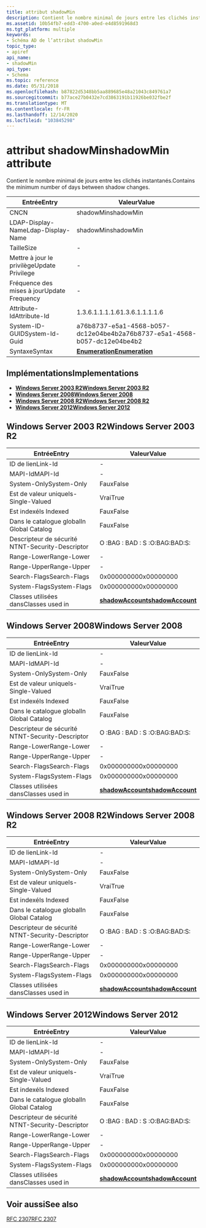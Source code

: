 ```yaml
---
title: attribut shadowMin
description: Contient le nombre minimal de jours entre les clichés instantanés.
ms.assetid: 10b54fb7-edd3-4700-a0ed-e4d8591968d3
ms.tgt_platform: multiple
keywords:
- Schéma AD de l’attribut shadowMin
topic_type:
- apiref
api_name:
- shadowMin
api_type:
- Schema
ms.topic: reference
ms.date: 05/31/2018
ms.openlocfilehash: b87822d5348bb5aa889685e48a21043c849761a7
ms.sourcegitcommit: b77ace27b0432e7cd3863191b11926be032fbe2f
ms.translationtype: MT
ms.contentlocale: fr-FR
ms.lasthandoff: 12/14/2020
ms.locfileid: "103845298"
---
```

# <a name="shadowmin-attribute"></a><span data-ttu-id="f922f-104">attribut shadowMin</span><span class="sxs-lookup"><span data-stu-id="f922f-104">shadowMin attribute</span></span>

<span data-ttu-id="f922f-105">Contient le nombre minimal de jours entre les clichés instantanés.</span><span class="sxs-lookup"><span data-stu-id="f922f-105">Contains the minimum number of days between shadow changes.</span></span>



| <span data-ttu-id="f922f-106">Entrée</span><span class="sxs-lookup"><span data-stu-id="f922f-106">Entry</span></span> | <span data-ttu-id="f922f-107">Valeur</span><span class="sxs-lookup"><span data-stu-id="f922f-107">Value</span></span> |
|-------------------|--------------------------------------|
| <span data-ttu-id="f922f-108">CN</span><span class="sxs-lookup"><span data-stu-id="f922f-108">CN</span></span>                | <span data-ttu-id="f922f-109">shadowMin</span><span class="sxs-lookup"><span data-stu-id="f922f-109">shadowMin</span></span>                            |
| <span data-ttu-id="f922f-110">LDAP-Display-Name</span><span class="sxs-lookup"><span data-stu-id="f922f-110">Ldap-Display-Name</span></span> | <span data-ttu-id="f922f-111">shadowMin</span><span class="sxs-lookup"><span data-stu-id="f922f-111">shadowMin</span></span>                            |
| <span data-ttu-id="f922f-112">Taille</span><span class="sxs-lookup"><span data-stu-id="f922f-112">Size</span></span>              | \-                                   |
| <span data-ttu-id="f922f-113">Mettre à jour le privilège</span><span class="sxs-lookup"><span data-stu-id="f922f-113">Update Privilege</span></span>  | \-                                   |
| <span data-ttu-id="f922f-114">Fréquence des mises à jour</span><span class="sxs-lookup"><span data-stu-id="f922f-114">Update Frequency</span></span>  | \-                                   |
| <span data-ttu-id="f922f-115">Attribute-Id</span><span class="sxs-lookup"><span data-stu-id="f922f-115">Attribute-Id</span></span>      | <span data-ttu-id="f922f-116">1.3.6.1.1.1.1.6</span><span class="sxs-lookup"><span data-stu-id="f922f-116">1.3.6.1.1.1.1.6</span></span>                      |
| <span data-ttu-id="f922f-117">System-ID-GUID</span><span class="sxs-lookup"><span data-stu-id="f922f-117">System-Id-Guid</span></span>    | <span data-ttu-id="f922f-118">a76b8737-e5a1-4568-b057-dc12e04be4b2</span><span class="sxs-lookup"><span data-stu-id="f922f-118">a76b8737-e5a1-4568-b057-dc12e04be4b2</span></span> |
| <span data-ttu-id="f922f-119">Syntaxe</span><span class="sxs-lookup"><span data-stu-id="f922f-119">Syntax</span></span>            | [<span data-ttu-id="f922f-120">**Enumeration**</span><span class="sxs-lookup"><span data-stu-id="f922f-120">**Enumeration**</span></span>](s-enumeration.md) |



## <a name="implementations"></a><span data-ttu-id="f922f-121">Implémentations</span><span class="sxs-lookup"><span data-stu-id="f922f-121">Implementations</span></span>

-   [<span data-ttu-id="f922f-122">**Windows Server 2003 R2**</span><span class="sxs-lookup"><span data-stu-id="f922f-122">**Windows Server 2003 R2**</span></span>](#windows-server-2003-r2)
-   [<span data-ttu-id="f922f-123">**Windows Server 2008**</span><span class="sxs-lookup"><span data-stu-id="f922f-123">**Windows Server 2008**</span></span>](#windows-server-2008)
-   [<span data-ttu-id="f922f-124">**Windows Server 2008 R2**</span><span class="sxs-lookup"><span data-stu-id="f922f-124">**Windows Server 2008 R2**</span></span>](#windows-server-2008-r2)
-   [<span data-ttu-id="f922f-125">**Windows Server 2012**</span><span class="sxs-lookup"><span data-stu-id="f922f-125">**Windows Server 2012**</span></span>](#windows-server-2012)

## <a name="windows-server-2003-r2"></a><span data-ttu-id="f922f-126">Windows Server 2003 R2</span><span class="sxs-lookup"><span data-stu-id="f922f-126">Windows Server 2003 R2</span></span>



| <span data-ttu-id="f922f-127">Entrée</span><span class="sxs-lookup"><span data-stu-id="f922f-127">Entry</span></span> | <span data-ttu-id="f922f-128">Valeur</span><span class="sxs-lookup"><span data-stu-id="f922f-128">Value</span></span> |
|------------------------|-----------------------------------------------------|
| <span data-ttu-id="f922f-129">ID de lien</span><span class="sxs-lookup"><span data-stu-id="f922f-129">Link-Id</span></span>                | \-                                                  |
| <span data-ttu-id="f922f-130">MAPI-Id</span><span class="sxs-lookup"><span data-stu-id="f922f-130">MAPI-Id</span></span>                | \-                                                  |
| <span data-ttu-id="f922f-131">System-Only</span><span class="sxs-lookup"><span data-stu-id="f922f-131">System-Only</span></span>            | <span data-ttu-id="f922f-132">Faux</span><span class="sxs-lookup"><span data-stu-id="f922f-132">False</span></span>                                               |
| <span data-ttu-id="f922f-133">Est de valeur unique</span><span class="sxs-lookup"><span data-stu-id="f922f-133">Is-Single-Valued</span></span>       | <span data-ttu-id="f922f-134">Vrai</span><span class="sxs-lookup"><span data-stu-id="f922f-134">True</span></span>                                                |
| <span data-ttu-id="f922f-135">Est indexé</span><span class="sxs-lookup"><span data-stu-id="f922f-135">Is Indexed</span></span>             | <span data-ttu-id="f922f-136">Faux</span><span class="sxs-lookup"><span data-stu-id="f922f-136">False</span></span>                                               |
| <span data-ttu-id="f922f-137">Dans le catalogue global</span><span class="sxs-lookup"><span data-stu-id="f922f-137">In Global Catalog</span></span>      | <span data-ttu-id="f922f-138">Faux</span><span class="sxs-lookup"><span data-stu-id="f922f-138">False</span></span>                                               |
| <span data-ttu-id="f922f-139">Descripteur de sécurité NT</span><span class="sxs-lookup"><span data-stu-id="f922f-139">NT-Security-Descriptor</span></span> | <span data-ttu-id="f922f-140">O :BAG : BAD : S :</span><span class="sxs-lookup"><span data-stu-id="f922f-140">O:BAG:BAD:S:</span></span>                                        |
| <span data-ttu-id="f922f-141">Range-Lower</span><span class="sxs-lookup"><span data-stu-id="f922f-141">Range-Lower</span></span>            | \-                                                  |
| <span data-ttu-id="f922f-142">Range-Upper</span><span class="sxs-lookup"><span data-stu-id="f922f-142">Range-Upper</span></span>            | \-                                                  |
| <span data-ttu-id="f922f-143">Search-Flags</span><span class="sxs-lookup"><span data-stu-id="f922f-143">Search-Flags</span></span>           | <span data-ttu-id="f922f-144">0x00000000</span><span class="sxs-lookup"><span data-stu-id="f922f-144">0x00000000</span></span>                                          |
| <span data-ttu-id="f922f-145">System-Flags</span><span class="sxs-lookup"><span data-stu-id="f922f-145">System-Flags</span></span>           | <span data-ttu-id="f922f-146">0x00000000</span><span class="sxs-lookup"><span data-stu-id="f922f-146">0x00000000</span></span>                                          |
| <span data-ttu-id="f922f-147">Classes utilisées dans</span><span class="sxs-lookup"><span data-stu-id="f922f-147">Classes used in</span></span>        | [<span data-ttu-id="f922f-148">**shadowAccount**</span><span class="sxs-lookup"><span data-stu-id="f922f-148">**shadowAccount**</span></span>](c-shadowaccount.md)<br/> |



## <a name="windows-server-2008"></a><span data-ttu-id="f922f-149">Windows Server 2008</span><span class="sxs-lookup"><span data-stu-id="f922f-149">Windows Server 2008</span></span>



| <span data-ttu-id="f922f-150">Entrée</span><span class="sxs-lookup"><span data-stu-id="f922f-150">Entry</span></span> | <span data-ttu-id="f922f-151">Valeur</span><span class="sxs-lookup"><span data-stu-id="f922f-151">Value</span></span> |
|------------------------|-----------------------------------------------------|
| <span data-ttu-id="f922f-152">ID de lien</span><span class="sxs-lookup"><span data-stu-id="f922f-152">Link-Id</span></span>                | \-                                                  |
| <span data-ttu-id="f922f-153">MAPI-Id</span><span class="sxs-lookup"><span data-stu-id="f922f-153">MAPI-Id</span></span>                | \-                                                  |
| <span data-ttu-id="f922f-154">System-Only</span><span class="sxs-lookup"><span data-stu-id="f922f-154">System-Only</span></span>            | <span data-ttu-id="f922f-155">Faux</span><span class="sxs-lookup"><span data-stu-id="f922f-155">False</span></span>                                               |
| <span data-ttu-id="f922f-156">Est de valeur unique</span><span class="sxs-lookup"><span data-stu-id="f922f-156">Is-Single-Valued</span></span>       | <span data-ttu-id="f922f-157">Vrai</span><span class="sxs-lookup"><span data-stu-id="f922f-157">True</span></span>                                                |
| <span data-ttu-id="f922f-158">Est indexé</span><span class="sxs-lookup"><span data-stu-id="f922f-158">Is Indexed</span></span>             | <span data-ttu-id="f922f-159">Faux</span><span class="sxs-lookup"><span data-stu-id="f922f-159">False</span></span>                                               |
| <span data-ttu-id="f922f-160">Dans le catalogue global</span><span class="sxs-lookup"><span data-stu-id="f922f-160">In Global Catalog</span></span>      | <span data-ttu-id="f922f-161">Faux</span><span class="sxs-lookup"><span data-stu-id="f922f-161">False</span></span>                                               |
| <span data-ttu-id="f922f-162">Descripteur de sécurité NT</span><span class="sxs-lookup"><span data-stu-id="f922f-162">NT-Security-Descriptor</span></span> | <span data-ttu-id="f922f-163">O :BAG : BAD : S :</span><span class="sxs-lookup"><span data-stu-id="f922f-163">O:BAG:BAD:S:</span></span>                                        |
| <span data-ttu-id="f922f-164">Range-Lower</span><span class="sxs-lookup"><span data-stu-id="f922f-164">Range-Lower</span></span>            | \-                                                  |
| <span data-ttu-id="f922f-165">Range-Upper</span><span class="sxs-lookup"><span data-stu-id="f922f-165">Range-Upper</span></span>            | \-                                                  |
| <span data-ttu-id="f922f-166">Search-Flags</span><span class="sxs-lookup"><span data-stu-id="f922f-166">Search-Flags</span></span>           | <span data-ttu-id="f922f-167">0x00000000</span><span class="sxs-lookup"><span data-stu-id="f922f-167">0x00000000</span></span>                                          |
| <span data-ttu-id="f922f-168">System-Flags</span><span class="sxs-lookup"><span data-stu-id="f922f-168">System-Flags</span></span>           | <span data-ttu-id="f922f-169">0x00000000</span><span class="sxs-lookup"><span data-stu-id="f922f-169">0x00000000</span></span>                                          |
| <span data-ttu-id="f922f-170">Classes utilisées dans</span><span class="sxs-lookup"><span data-stu-id="f922f-170">Classes used in</span></span>        | [<span data-ttu-id="f922f-171">**shadowAccount**</span><span class="sxs-lookup"><span data-stu-id="f922f-171">**shadowAccount**</span></span>](c-shadowaccount.md)<br/> |



## <a name="windows-server-2008-r2"></a><span data-ttu-id="f922f-172">Windows Server 2008 R2</span><span class="sxs-lookup"><span data-stu-id="f922f-172">Windows Server 2008 R2</span></span>



| <span data-ttu-id="f922f-173">Entrée</span><span class="sxs-lookup"><span data-stu-id="f922f-173">Entry</span></span> | <span data-ttu-id="f922f-174">Valeur</span><span class="sxs-lookup"><span data-stu-id="f922f-174">Value</span></span> |
|------------------------|-----------------------------------------------------|
| <span data-ttu-id="f922f-175">ID de lien</span><span class="sxs-lookup"><span data-stu-id="f922f-175">Link-Id</span></span>                | \-                                                  |
| <span data-ttu-id="f922f-176">MAPI-Id</span><span class="sxs-lookup"><span data-stu-id="f922f-176">MAPI-Id</span></span>                | \-                                                  |
| <span data-ttu-id="f922f-177">System-Only</span><span class="sxs-lookup"><span data-stu-id="f922f-177">System-Only</span></span>            | <span data-ttu-id="f922f-178">Faux</span><span class="sxs-lookup"><span data-stu-id="f922f-178">False</span></span>                                               |
| <span data-ttu-id="f922f-179">Est de valeur unique</span><span class="sxs-lookup"><span data-stu-id="f922f-179">Is-Single-Valued</span></span>       | <span data-ttu-id="f922f-180">Vrai</span><span class="sxs-lookup"><span data-stu-id="f922f-180">True</span></span>                                                |
| <span data-ttu-id="f922f-181">Est indexé</span><span class="sxs-lookup"><span data-stu-id="f922f-181">Is Indexed</span></span>             | <span data-ttu-id="f922f-182">Faux</span><span class="sxs-lookup"><span data-stu-id="f922f-182">False</span></span>                                               |
| <span data-ttu-id="f922f-183">Dans le catalogue global</span><span class="sxs-lookup"><span data-stu-id="f922f-183">In Global Catalog</span></span>      | <span data-ttu-id="f922f-184">Faux</span><span class="sxs-lookup"><span data-stu-id="f922f-184">False</span></span>                                               |
| <span data-ttu-id="f922f-185">Descripteur de sécurité NT</span><span class="sxs-lookup"><span data-stu-id="f922f-185">NT-Security-Descriptor</span></span> | <span data-ttu-id="f922f-186">O :BAG : BAD : S :</span><span class="sxs-lookup"><span data-stu-id="f922f-186">O:BAG:BAD:S:</span></span>                                        |
| <span data-ttu-id="f922f-187">Range-Lower</span><span class="sxs-lookup"><span data-stu-id="f922f-187">Range-Lower</span></span>            | \-                                                  |
| <span data-ttu-id="f922f-188">Range-Upper</span><span class="sxs-lookup"><span data-stu-id="f922f-188">Range-Upper</span></span>            | \-                                                  |
| <span data-ttu-id="f922f-189">Search-Flags</span><span class="sxs-lookup"><span data-stu-id="f922f-189">Search-Flags</span></span>           | <span data-ttu-id="f922f-190">0x00000000</span><span class="sxs-lookup"><span data-stu-id="f922f-190">0x00000000</span></span>                                          |
| <span data-ttu-id="f922f-191">System-Flags</span><span class="sxs-lookup"><span data-stu-id="f922f-191">System-Flags</span></span>           | <span data-ttu-id="f922f-192">0x00000000</span><span class="sxs-lookup"><span data-stu-id="f922f-192">0x00000000</span></span>                                          |
| <span data-ttu-id="f922f-193">Classes utilisées dans</span><span class="sxs-lookup"><span data-stu-id="f922f-193">Classes used in</span></span>        | [<span data-ttu-id="f922f-194">**shadowAccount**</span><span class="sxs-lookup"><span data-stu-id="f922f-194">**shadowAccount**</span></span>](c-shadowaccount.md)<br/> |



## <a name="windows-server-2012"></a><span data-ttu-id="f922f-195">Windows Server 2012</span><span class="sxs-lookup"><span data-stu-id="f922f-195">Windows Server 2012</span></span>



| <span data-ttu-id="f922f-196">Entrée</span><span class="sxs-lookup"><span data-stu-id="f922f-196">Entry</span></span> | <span data-ttu-id="f922f-197">Valeur</span><span class="sxs-lookup"><span data-stu-id="f922f-197">Value</span></span> |
|------------------------|-----------------------------------------------------|
| <span data-ttu-id="f922f-198">ID de lien</span><span class="sxs-lookup"><span data-stu-id="f922f-198">Link-Id</span></span>                | \-                                                  |
| <span data-ttu-id="f922f-199">MAPI-Id</span><span class="sxs-lookup"><span data-stu-id="f922f-199">MAPI-Id</span></span>                | \-                                                  |
| <span data-ttu-id="f922f-200">System-Only</span><span class="sxs-lookup"><span data-stu-id="f922f-200">System-Only</span></span>            | <span data-ttu-id="f922f-201">Faux</span><span class="sxs-lookup"><span data-stu-id="f922f-201">False</span></span>                                               |
| <span data-ttu-id="f922f-202">Est de valeur unique</span><span class="sxs-lookup"><span data-stu-id="f922f-202">Is-Single-Valued</span></span>       | <span data-ttu-id="f922f-203">Vrai</span><span class="sxs-lookup"><span data-stu-id="f922f-203">True</span></span>                                                |
| <span data-ttu-id="f922f-204">Est indexé</span><span class="sxs-lookup"><span data-stu-id="f922f-204">Is Indexed</span></span>             | <span data-ttu-id="f922f-205">Faux</span><span class="sxs-lookup"><span data-stu-id="f922f-205">False</span></span>                                               |
| <span data-ttu-id="f922f-206">Dans le catalogue global</span><span class="sxs-lookup"><span data-stu-id="f922f-206">In Global Catalog</span></span>      | <span data-ttu-id="f922f-207">Faux</span><span class="sxs-lookup"><span data-stu-id="f922f-207">False</span></span>                                               |
| <span data-ttu-id="f922f-208">Descripteur de sécurité NT</span><span class="sxs-lookup"><span data-stu-id="f922f-208">NT-Security-Descriptor</span></span> | <span data-ttu-id="f922f-209">O :BAG : BAD : S :</span><span class="sxs-lookup"><span data-stu-id="f922f-209">O:BAG:BAD:S:</span></span>                                        |
| <span data-ttu-id="f922f-210">Range-Lower</span><span class="sxs-lookup"><span data-stu-id="f922f-210">Range-Lower</span></span>            | \-                                                  |
| <span data-ttu-id="f922f-211">Range-Upper</span><span class="sxs-lookup"><span data-stu-id="f922f-211">Range-Upper</span></span>            | \-                                                  |
| <span data-ttu-id="f922f-212">Search-Flags</span><span class="sxs-lookup"><span data-stu-id="f922f-212">Search-Flags</span></span>           | <span data-ttu-id="f922f-213">0x00000000</span><span class="sxs-lookup"><span data-stu-id="f922f-213">0x00000000</span></span>                                          |
| <span data-ttu-id="f922f-214">System-Flags</span><span class="sxs-lookup"><span data-stu-id="f922f-214">System-Flags</span></span>           | <span data-ttu-id="f922f-215">0x00000000</span><span class="sxs-lookup"><span data-stu-id="f922f-215">0x00000000</span></span>                                          |
| <span data-ttu-id="f922f-216">Classes utilisées dans</span><span class="sxs-lookup"><span data-stu-id="f922f-216">Classes used in</span></span>        | [<span data-ttu-id="f922f-217">**shadowAccount**</span><span class="sxs-lookup"><span data-stu-id="f922f-217">**shadowAccount**</span></span>](c-shadowaccount.md)<br/> |



## <a name="see-also"></a><span data-ttu-id="f922f-218">Voir aussi</span><span class="sxs-lookup"><span data-stu-id="f922f-218">See also</span></span>

<dl> <dt>

[<span data-ttu-id="f922f-219">RFC 2307</span><span class="sxs-lookup"><span data-stu-id="f922f-219">RFC 2307</span></span>](https://www.ietf.org/rfc/rfc2307.txt)
</dt> </dl>

 

 





